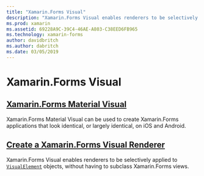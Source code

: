 ```yaml
---
title: "Xamarin.Forms Visual"
description: "Xamarin.Forms Visual enables renderers to be selectively applied to VisualElement objects, without having to subclass Xamarin.Forms views."
ms.prod: xamarin
ms.assetid: 69228A9C-39C4-46AE-A803-C38EED6FB965
ms.technology: xamarin-forms
author: davidbritch
ms.author: dabritch
ms.date: 03/05/2019
---
```


# Xamarin.Forms Visual

## [Xamarin.Forms Material Visual](material-visual.md)

Xamarin.Forms Material Visual can be used to create Xamarin.Forms applications that look identical, or largely identical, on iOS and Android.

## [Create a Xamarin.Forms Visual Renderer](create.md)

Xamarin.Forms Visual enables renderers to be selectively applied to [`VisualElement`](xref:Xamarin.Forms.VisualElement) objects, without having to subclass Xamarin.Forms views.
